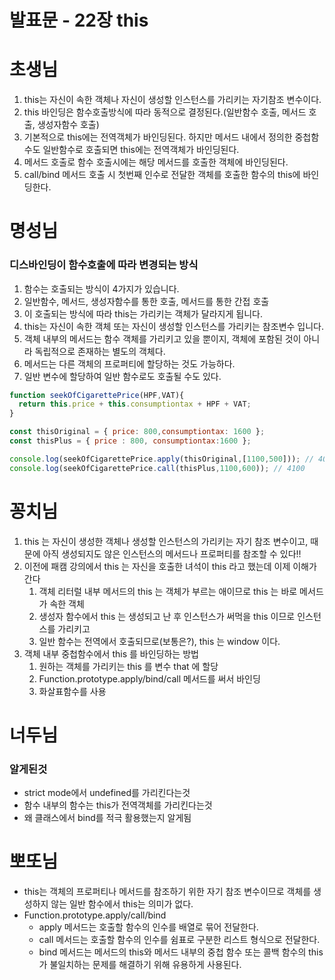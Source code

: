 # 발표문 - 22장 this

# 초생님

1. this는 자신이 속한 객체나 자신이 생성할 인스턴스를 가리키는 자기참조 변수이다.
2. this 바인딩은 함수호출방식에 따라 동적으로 결정된다.(일반함수 호출, 메서드 호출, 생성자함수 호출)
3. 기본적으로 this에는 전역객체가 바인딩된다. 하지만 메서드 내에서 정의한 중첩함수도 일반함수로 호출되면 this에는 전역객체가 바인딩된다.
4. 메서드 호출로 함수 호출시에는 해당 메서드를 호출한 객체에 바인딩된다.
5. call/bind 메서드 호출 시 첫번째 인수로 전달한 객체를 호출한 함수의 this에 바인딩한다.

# 명성님

### 디스바인딩이 함수호출에 따라 변경되는 방식

1. 함수는 호출되는 방식이 4가지가 있습니다.
2. 일반함수, 메서드, 생성자함수를 통한 호출, 메서드를 통한 간접 호출
3. 이 호출되는 방식에 따라 this는 가리키는 객체가 달라지게 됩니다.
4. this는 자신이 속한 객체 또는 자신이 생성할 인스턴스를 가리키는 참조변수 입니다.
5. 객체 내부의 메서드는 함수 객체를 가리키고 있을 뿐이지, 객체에 포함된 것이 아니라 독립적으로 존재하는 별도의 객체다.
6. 메서드는 다른 객체의 프로퍼티에 할당하는 것도 가능하다.
7. 일반 변수에 할당하여 일반 함수로도 호출될 수도 있다.

```jsx
function seekOfCigarettePrice(HPF,VAT){
  return this.price + this.consumptiontax + HPF + VAT;
}

const thisOriginal = { price: 800,consumptiontax: 1600 };
const thisPlus = { price : 800, consumptiontax:1600 };

console.log(seekOfCigarettePrice.apply(thisOriginal,[1100,500])); // 4000
console.log(seekOfCigarettePrice.call(thisPlus,1100,600)); // 4100
```

# 꽁치님

1. this 는 자신이 생성한 객체나 생성할 인스턴스의 가리키는 자기 참조 변수이고, 때문에 아직 생성되지도 않은 인스턴스의 메서드나 프로퍼티를 참조할 수 있다!!
2. 이전에 패캠 강의에서 this 는 자신을 호출한 녀석이 this 라고 했는데 이제 이해가 간다
    1. 객체 리터럴 내부 메서드의 this 는 객체가 부르는 애이므로 this 는 바로 메서드가 속한 객체
    2. 생성자 함수에서 this 는 생성되고 난 후 인스턴스가 써먹을 this 이므로 인스턴스를 가리키고
    3. 일반 함수는 전역에서 호출되므로(보통은?), this 는 window 이다.
3. 객체 내부 중첩함수에서 this 를 바인딩하는 방법
    1. 원하는 객체를 가리키는 this 를 변수 that 에 할당
    2. Function.prototype.apply/bind/call 메서드를 써서 바인딩
    3. 화살표함수를 사용

# 너두님

### 알게된것

- strict mode에서 undefined를 가리킨다는것
- 함수 내부의 함수는 this가 전역객체를 가리킨다는것
- 왜 클래스에서 bind를 적극 활용했는지 알게됨

# 뽀또님

- this는 객체의 프로퍼티나 메서드를 참조하기 위한 자기 참조 변수이므로 객체를 생성하지 않는 일반 함수에서 this는 의미가 없다.
- Function.prototype.apply/call/bind
    - apply 메서드는 호출할 함수의 인수를 배열로 묶어 전달한다.
    - call 메서드는 호출할 함수의 인수를 쉼표로 구분한 리스트 형식으로 전달한다.
    - bind 메서드는 메서드의 this와 메서드 내부의 중첩 함수 또는 콜백 함수의 this가 불일치하는 문제를 해결하기 위해 유용하게 사용된다.
